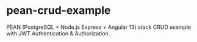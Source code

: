 # pean-crud-example
PEAN (PostgreSQL + Node.js Express + Angular 13) stack CRUD example with JWT Authentication &amp; Authorization.
